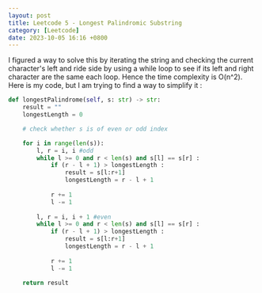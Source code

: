 ```yaml
---
layout: post
title: Leetcode 5 - Longest Palindromic Substring
category: [Leetcode]
date: 2023-10-05 16:16 +0800
---
```


I figured a way to solve this by iterating the string and checking the current character's left and ride side by using a while loop to see if its left and right character are the same each loop. Hence the time complexity is O(n^2). Here is my code, but I am trying to find a way to simplify it : 

```python
def longestPalindrome(self, s: str) -> str:
    result = ""
    longestLength = 0 

    # check whether s is of even or odd index

    for i in range(len(s)):
        l, r = i, i #odd 
        while l >= 0 and r < len(s) and s[l] == s[r] :
            if (r - l + 1) > longestLength :
                result = s[l:r+1]
                longestLength = r - l + 1
            
            r += 1 
            l -= 1
        
        l, r = i, i + 1 #even
        while l >= 0 and r < len(s) and s[l] == s[r] :
            if (r - l + 1) > longestLength :
                result = s[l:r+1]
                longestLength = r - l + 1
            
            r += 1 
            l -= 1
    
    return result
```